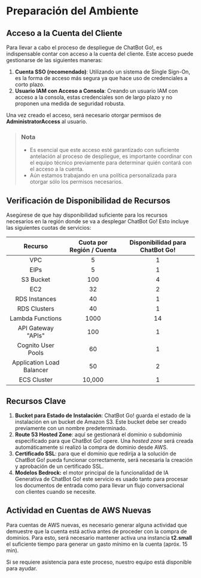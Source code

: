 # Preparación del Ambiente
## Acceso a la Cuenta del Cliente
Para llevar a cabo el proceso de despliegue de ChatBot Go!, es indispensable contar con acceso a la cuenta del cliente. Este acceso puede gestionarse de las siguientes maneras:

1. **Cuenta SSO (recomendado)**: Utilizando un sistema de Single Sign-On, es la forma de acceso más segura ya que hace uso de credenciales a corto plazo.
2. **Usuario IAM con Acceso a Consola**: Creando un usuario IAM con acceso a la consola, estas credenciales son de largo plazo y no proponen una medida de seguridad robusta.

Una vez creado el acceso, será necesario otorgar permisos de **AdministratorAccess** al usuario.

> ### Nota
> - Es esencial que este acceso esté garantizado con suficiente antelación al proceso de despliegue, es importante coordinar con el equipo técnico previamente para determinar quién contará con el acceso a la cuenta.
> - Aún estamos trabajando en una política personalizada para otorgar sólo los permisos necesarios.

## Verificación de Disponibilidad de Recursos
Asegúrese de que hay disponibilidad suficiente para los recursos necesarios en la región donde se va a desplegar ChatBot Go! Esto incluye las siguientes cuotas de servicios:

|          Recurso          | Cuota por Región / Cuenta | Disponibilidad para ChatBot Go! |
| :-----------------------: | :-----------------------: | :-----------------------------: |
|            VPC            |             5             |                1                |
|           EIPs            |             5             |                1                |
|         S3 Bucket         |            100            |                4                |
|            EC2            |            32             |                2                |
|       RDS Instances       |            40             |                1                |
|       RDS Clusters        |            40             |                1                |
|     Lambda Functions      |           1000            |               14                |
|    API Gateway "APIs"     |            100            |                1                |
|    Cognito User Pools     |            60             |                1                |
| Application Load Balancer |            50             |                2                |
|        ECS Cluster        |          10,000           |                1                |

## Recursos Clave
1. **Bucket para Estado de Instalación**: ChatBot Go! guarda el estado de la instalación en un bucket de Amazon S3. Este bucket debe ser creado previamente con un nombre predeterminado.
2. **Route 53 Hosted Zone**: aquí se gestionará el dominio o subdominio especificado para que ChatBot Go! opere. Una *hosted zone* será creada automáticamente si realizó la compra de dominio desde AWS.
3. **Certificado SSL**: para que el dominio que redirija a la solución de ChatBot Go! pueda funcionar correctamente, será necesaria la creación y aprobación de un certificado SSL.
4. **Modelos Bedrock:** el motor principal de la funcionalidad de IA Generativa de ChatBot Go! este servicio es usado tanto para procesar los documentos de entrada como para llevar un flujo conversacional con clientes cuando se necesite.

## Actividad en Cuentas de AWS Nuevas
Para cuentas de AWS nuevas, es necesario generar alguna actividad que demuestre que la cuenta está activa antes de proceder con la compra de dominios. Para esto, será necesario mantener activa una instancia **t2.small** el suficiente tiempo para generar un gasto mínimo en la cuenta (apróx. 15 min).

Si se requiere asistencia para este proceso, nuestro equipo está disponible para ayudar.